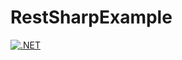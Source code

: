 # RestSharpExample

[![.NET](https://github.com/rafaelrveiga/RestSharpExample/actions/workflows/dotnet.yml/badge.svg)](https://github.com/rafaelrveiga/RestSharpExample/actions/workflows/dotnet.yml)
